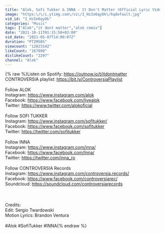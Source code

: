 ```yaml
---
title: "Alok, Sofi Tukker & INNA - It Don't Matter (Official Lyric Video)"
image: "https:\/\/i.ytimg.com\/vi\/I_HzIe6qyOk\/hqdefault.jpg"
vid_id: "I_HzIe6qyOk"
categories: "Music"
tags: ["Alok","it dont matter","alok remix"]
date: "2021-10-11T01:15:50+03:00"
vid_date: "2021-05-07T14:00:07Z"
duration: "PT2M50S"
viewcount: "12823142"
likeCount: "167090"
dislikeCount: "2297"
channel: "Alok"
---
```

{% raw %}Listen on Spotify: <a rel="nofollow" target="blank" href="https://outnow.io/t/itdontmatter">https://outnow.io/t/itdontmatter</a><br />CONTROVERSIA playlist: <a rel="nofollow" target="blank" href="https://bit.ly/ControversiaPlaylist">https://bit.ly/ControversiaPlaylist</a><br /><br />Follow ALOK <br />Instagram: <a rel="nofollow" target="blank" href="https://www.instagram.com/alok">https://www.instagram.com/alok</a><br />Facebook: <a rel="nofollow" target="blank" href="https://www.facebook.com/livealok">https://www.facebook.com/livealok</a><br />Twitter: <a rel="nofollow" target="blank" href="https://www.twitter.com/alokoficial">https://www.twitter.com/alokoficial</a><br /><br />Follow SOFI TUKKER<br />Instagram: <a rel="nofollow" target="blank" href="https://www.instagram.com/sofitukker/">https://www.instagram.com/sofitukker/</a><br />Facebook: <a rel="nofollow" target="blank" href="https://www.facebook.com/sofitukker">https://www.facebook.com/sofitukker</a><br />Twitter: <a rel="nofollow" target="blank" href="https://twitter.com/sofitukker">https://twitter.com/sofitukker</a><br /><br />Follow INNA<br />Instagram: <a rel="nofollow" target="blank" href="https://www.instagram.com/inna/">https://www.instagram.com/inna/</a><br />Facebook: <a rel="nofollow" target="blank" href="https://www.facebook.com/Inna/">https://www.facebook.com/Inna/</a><br />Twitter: <a rel="nofollow" target="blank" href="https://twitter.com/inna_ro">https://twitter.com/inna_ro</a><br /><br />Follow CONTROVERSIA Records <br />Instagram: <a rel="nofollow" target="blank" href="https://www.instagram.com/controversia.records/">https://www.instagram.com/controversia.records/</a><br />Facebook: <a rel="nofollow" target="blank" href="https://www.facebook.com/controversiarec/">https://www.facebook.com/controversiarec/</a><br />Soundcloud: <a rel="nofollow" target="blank" href="https://soundcloud.com/controversiarecords">https://soundcloud.com/controversiarecords</a><br /><br /><br /><br />Credits:<br />Edit: Sergio Twardowski<br />Motion Lyrics: Brandon Ventura<br /><br />#Alok #SofiTukker #INNA{% endraw %}
